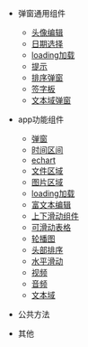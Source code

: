 - 弹窗通用组件
  
  - [头像编辑](app/avatarModify)
  - [日期选择](app/calendar)
  - [loading加载](app/loading)
  - [提示](app/toast)
  - [排序弹窗](app/sortSheet)
  - [签字板](app/writepad)
  - [文本域弹窗](app/xgjInput)
  
- app功能组件
  
  - [弹窗](components/actionSheet)
  - [时间区间](components/dateBar)
  - [echart](components/echarts)
  - [文件区域](components/file)
  - [图片区域](components/img)
  - [loading加载](components/loading)
  - [富文本编辑](components/multipleInput)
  - [上下滑动组件](components/scroller)
  - [可滑动表格](components/scrollerTable)
  - [轮播图](components/slider)
  - [头部排序](components/sortSheet)
  - [水平滑动](components/swiper)
  - [视频](components/videoComp)
  - [音频](components/voice)
  - [文本域](components/textarea)
   
- 公共方法
  
- 其他
